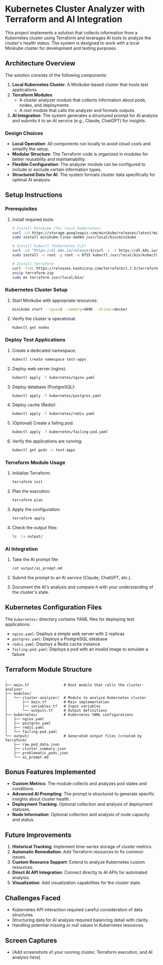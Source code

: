 # Kubernetes Cluster Analyzer with Terraform and AI Integration

This project implements a solution that collects information from a Kubernetes cluster using Terraform and leverages AI tools to analyze the cluster's health status. The system is designed to work with a local Minikube cluster for development and testing purposes.

## Architecture Overview

The solution consists of the following components:

1. **Local Kubernetes Cluster**: A Minikube-based cluster that hosts test applications.
2. **Terraform Modules**: 
   - A cluster analyzer module that collects information about pods, nodes, and deployments
   - A root module that calls the analyzer and formats outputs
3. **AI Integration**: The system generates a structured prompt for AI analysis and submits it to an AI service (e.g., Claude, ChatGPT) for insights.

### Design Choices

- **Local Operation**: All components run locally to avoid cloud costs and simplify the setup.
- **Modular Structure**: The Terraform code is organized in modules for better reusability and maintainability.
- **Flexible Configuration**: The analyzer module can be configured to include or exclude certain information types.
- **Structured Data for AI**: The system formats cluster data specifically for optimal AI analysis.

## Setup Instructions

### Prerequisites

1. Install required tools:
   ```bash
   # Install Minikube (for local Kubernetes)
   curl -LO https://storage.googleapis.com/minikube/releases/latest/minikube-linux-amd64
   sudo install minikube-linux-amd64 /usr/local/bin/minikube
   
   # Install kubectl (Kubernetes CLI)
   curl -LO "https://dl.k8s.io/release/$(curl -L -s https://dl.k8s.io/release/stable.txt)/bin/linux/amd64/kubectl"
   sudo install -o root -g root -m 0755 kubectl /usr/local/bin/kubectl
   
   # Install Terraform
   curl -fsSL https://releases.hashicorp.com/terraform/1.7.5/terraform_1.7.5_linux_amd64.zip -o terraform.zip
   unzip terraform.zip
   sudo mv terraform /usr/local/bin/
   ```

### Kubernetes Cluster Setup

1. Start Minikube with appropriate resources:
   ```bash
   minikube start --cpus=2 --memory=4096 --driver=docker
   ```

2. Verify the cluster is operational:
   ```bash
   kubectl get nodes
   ```

### Deploy Test Applications

1. Create a dedicated namespace:
   ```bash
   kubectl create namespace test-apps
   ```

2. Deploy web server (nginx):
   ```bash
   kubectl apply -f kubernetes/nginx.yaml
   ```

3. Deploy database (PostgreSQL):
   ```bash
   kubectl apply -f kubernetes/postgres.yaml
   ```

4. Deploy cache (Redis):
   ```bash
   kubectl apply -f kubernetes/redis.yaml
   ```

5. (Optional) Create a failing pod:
   ```bash
   kubectl apply -f kubernetes/failing-pod.yaml
   ```

6. Verify the applications are running:
   ```bash
   kubectl get pods -n test-apps
   ```

### Terraform Module Usage

1. Initialize Terraform:
   ```bash
   terraform init
   ```

2. Plan the execution:
   ```bash
   terraform plan
   ```

3. Apply the configuration:
   ```bash
   terraform apply
   ```

4. Check the output files:
   ```bash
   ls -la output/
   ```

### AI Integration

1. Take the AI prompt file:
   ```bash
   cat output/ai_prompt.md
   ```

2. Submit the prompt to an AI service (Claude, ChatGPT, etc.).

3. Document the AI's analysis and compare it with your understanding of the cluster's state.

## Kubernetes Configuration Files

The `kubernetes/` directory contains YAML files for deploying test applications:

- `nginx.yaml`: Deploys a simple web server with 2 replicas
- `postgres.yaml`: Deploys a PostgreSQL database
- `redis.yaml`: Deploys a Redis cache instance
- `failing-pod.yaml`: Deploys a pod with an invalid image to simulate a failure

## Terraform Module Structure

```
.
├── main.tf                # Root module that calls the cluster-analyzer
├── modules/
│   └── cluster-analyzer/  # Module to analyze Kubernetes cluster
│       ├── main.tf        # Main implementation
│       ├── variables.tf   # Input variables
│       └── outputs.tf     # Output definitions
├── kubernetes/            # Kubernetes YAML configurations
│   ├── nginx.yaml
│   ├── postgres.yaml
│   ├── redis.yaml
│   └── failing-pod.yaml
└── output/                # Generated output files (created by Terraform)
    ├── raw_pod_data.json
    ├── cluster_summary.json
    ├── problematic_pods.json
    └── ai_prompt.md
```

## Bonus Features Implemented

- **Custom Metrics**: The module collects and analyzes pod states and conditions.
- **Advanced AI Prompting**: The prompt is structured to generate specific insights about cluster health.
- **Deployment Tracking**: Optional collection and analysis of deployment statuses.
- **Node Information**: Optional collection and analysis of node capacity and status.

## Future Improvements

1. **Historical Tracking**: Implement time-series storage of cluster metrics.
2. **Automatic Remediation**: Add Terraform resources to fix common issues.
3. **Custom Resource Support**: Extend to analyze Kubernetes custom resources.
4. **Direct AI API Integration**: Connect directly to AI APIs for automated analysis.
5. **Visualization**: Add visualization capabilities for the cluster state.

## Challenges Faced

- Kubernetes API interaction required careful consideration of data structures.
- Structuring data for AI analysis required balancing detail with clarity.
- Handling potential missing or null values in Kubernetes resources.

## Screen Captures

- [Add screenshots of your running cluster, Terraform execution, and AI analysis here]